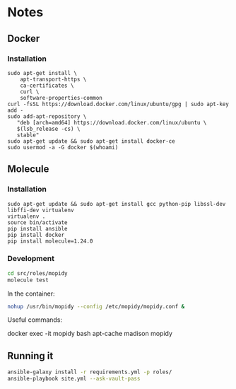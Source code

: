 # Notes

## Docker

### Installation

```
sudo apt-get install \
    apt-transport-https \
    ca-certificates \
    curl \
    software-properties-common
curl -fsSL https://download.docker.com/linux/ubuntu/gpg | sudo apt-key add -
sudo add-apt-repository \
   "deb [arch=amd64] https://download.docker.com/linux/ubuntu \
   $(lsb_release -cs) \
   stable"
sudo apt-get update && sudo apt-get install docker-ce
sudo usermod -a -G docker $(whoami)
```

## Molecule

### Installation

```
sudo apt-get update && sudo apt-get install gcc python-pip libssl-dev libffi-dev virtualenv
virtualenv .
source bin/activate
pip install ansible
pip install docker
pip install molecule=1.24.0
```

### Development

```sh
cd src/roles/mopidy
molecule test
```

In the container:
```sh
nohup /usr/bin/mopidy --config /etc/mopidy/mopidy.conf &
```

Useful commands:

docker exec -it mopidy bash
apt-cache madison mopidy


## Running it

```sh
ansible-galaxy install -r requirements.yml -p roles/
ansible-playbook site.yml --ask-vault-pass
```
